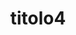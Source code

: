 --- 
schema: default 
title: titolo4
notes: >-
  notes
organization: DataScientia Foundation
resources:
  - name: name
    url: >-
     http://git.knowdive.disi.unitn.it:8080/knowledge/LiveKnowledge/CREP/Upper-level/raw/master/1685714775876_VCARD.UAN.owl
    format: owl
    description: >-
      description test
    license: CC0
    status: status
    byteSize: byte
    issued: iss_res
    language: lang_res
    modified: mod_res
    OntologyEngineeringTool: ont-enf-toll
    ontologyLanguage: ont_lan
    ontologySyntax: ont_synt
    example: Unkown
    ReferenceLKRepository: giovibertold@gmail.com
    referenceOntology: ref_onto
    referenceDatasets: ref_dataset
distribution: dist
keyword: key
publisher: pub
category:
  - Upper-level
versionNotes: v_notes
landingPage: landing
accessRigths: access
creator: creator
hasVersion: has
isVersionOf: is-v-of
issued: iss
modified: mod
language: lang
provenance: >-
  "prov"
page: page
wasGeneratedBy: was-g
versionInfo: v-info
formalityLevel: questo-metti a default in base a selection
OntologyEngineeringMethodology: ont-eng-metth
acronym: acro
CompetencyQuestion: Unknown 
preferredNamespacePrefix: pre-nam
toDoList: todo 
namespacesGenerated: name-g 
namespacesReused: name-reus 
datasetLevel: dataset 
spatialExtent: statial 
temporalExtent: temporal 
---